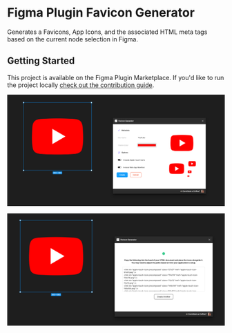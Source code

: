 # Figma Plugin Favicon Generator

Generates a Favicons, App Icons, and the associated HTML meta tags based on the current node selection in Figma.

## Getting Started

This project is available on the Figma Plugin Marketplace. If you'd like to run the project locally [check out the contribution guide](./CONTRIBUTING.md).

![Screenshot Start](./.github/documentation/screenshot_start.png)

![Screenshot End](./.github/documentation/screenshot_end.png)
